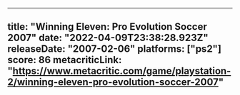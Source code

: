 
---
title: "Winning Eleven: Pro Evolution Soccer 2007"
date: "2022-04-09T23:38:28.923Z"
releaseDate: "2007-02-06"
platforms: ["ps2"]
score: 86
metacriticLink: "https://www.metacritic.com/game/playstation-2/winning-eleven-pro-evolution-soccer-2007"
---
